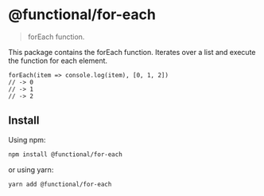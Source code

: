 # @functional/for-each

> forEach function.

This package contains the forEach function. Iterates over a list and execute the function for each element.

```
forEach(item => console.log(item), [0, 1, 2])
// -> 0
// -> 1
// -> 2
```

## Install

Using npm:

```sh
npm install @functional/for-each
```

or using yarn:

```sh
yarn add @functional/for-each
```
